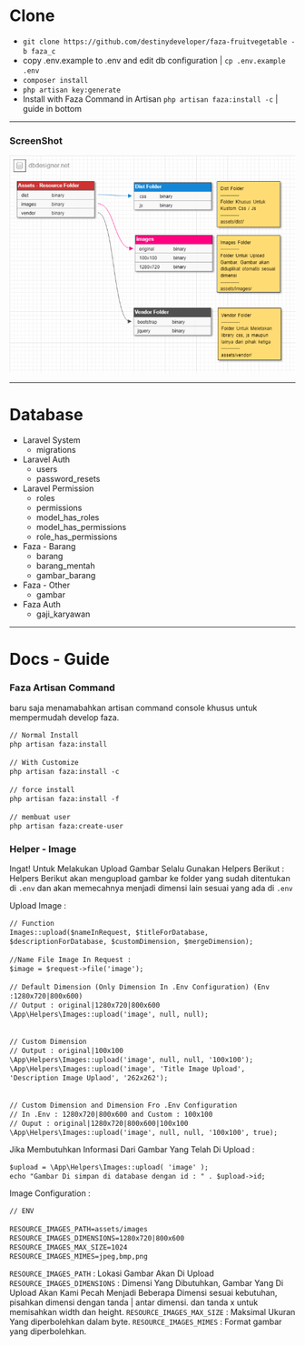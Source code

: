# Clone
* `git clone https://github.com/destinydeveloper/faza-fruitvegetable -b faza_c`
* copy .env.example to .env and edit db configuration | `cp .env.example .env`
* `composer install`
* `php artisan key:generate`
* Install with Faza Command in Artisan `php artisan faza:install -c` | guide in bottom

<hr>

### ScreenShot
<div align="center">

![Gambar Struktur Resource](https://github.com/destinydeveloper/faza-fruitvegetable/raw/faza_c/ss_struktur_resource.png "Gambar Struktur Resource")

</div>
<hr>

# Database
* Laravel System
    - migrations
* Laravel Auth
    - users
    - password_resets
* Laravel Permission
    - roles
    - permissions
    - model_has_roles
    - model_has_permissions
    - role_has_permissions
* Faza - Barang
    - barang
    - barang_mentah
    - gambar_barang
* Faza - Other
    - gambar
* Faza Auth
    - gaji_karyawan

<hr>

# Docs - Guide
### Faza Artisan Command
baru saja menamabahkan artisan command console khusus untuk mempermudah develop faza.
```
// Normal Install
php artisan faza:install

// With Customize 
php artisan faza:install -c

// force install
php artisan faza:install -f

// membuat user
php artisan faza:create-user
```

### Helper - Image
Ingat! Untuk Melakukan Upload Gambar Selalu Gunakan Helpers Berikut :<br>
Helpers Berikut akan mengupload gambar ke folder yang sudah ditentukan di `.env` dan akan memecahnya menjadi dimensi lain sesuai yang ada di `.env`

Upload Image :
```
// Function
Images::upload($nameInRequest, $titleForDatabase, $descriptionForDatabase, $customDimension, $mergeDimension);

//Name File Image In Request :
$image = $request->file('image');

// Default Dimension (Only Dimension In .Env Configuration) (Env :1280x720|800x600)
// Output : original|1280x720|800x600
\App\Helpers\Images::upload('image', null, null);


// Custom Dimension
// Output : original|100x100
\App\Helpers\Images::upload('image', null, null, '100x100');
\App\Helpers\Images::upload('image', 'Title Image Upload', 'Description Image Uplaod', '262x262');


// Custom Dimension and Dimension Fro .Env Configuration
// In .Env : 1280x720|800x600 and Custom : 100x100
// Ouput : original|1280x720|800x600|100x100
\App\Helpers\Images::upload('image', null, null, '100x100', true);
```

Jika Membutuhkan Informasi Dari Gambar Yang Telah Di Upload :
```
$upload = \App\Helpers\Images::upload( 'image' );
echo "Gambar Di simpan di database dengan id : " . $upload->id;
```

Image Configuration :
```
// ENV

RESOURCE_IMAGES_PATH=assets/images
RESOURCE_IMAGES_DIMENSIONS=1280x720|800x600
RESOURCE_IMAGES_MAX_SIZE=1024
RESOURCE_IMAGES_MIMES=jpeg,bmp,png
```
`RESOURCE_IMAGES_PATH` : Lokasi Gambar Akan Di Upload<br>
`RESOURCE_IMAGES_DIMENSIONS` : Dimensi Yang Dibutuhkan, Gambar Yang Di Upload Akan Kami Pecah Menjadi Beberapa Dimensi sesuai kebutuhan, pisahkan dimensi dengan tanda | antar dimensi. dan tanda x untuk memisahkan width dan height.
`RESOURCE_IMAGES_MAX_SIZE` : Maksimal Ukuran Yang diperbolehkan dalam byte.
`RESOURCE_IMAGES_MIMES` : Format gambar yang diperbolehkan.